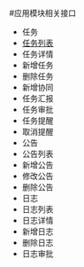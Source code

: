 #应用模块相关接口
* 任务
 * [任务列表]()
 * 任务详情
 * 新增任务
 * 删除任务
 * 新增协同
 * 任务汇报
 * 任务审批
 * 任务提醒
 * 取消提醒
* 公告
 * 公告列表
 * 新增公告
 * 修改公告
 * 删除公告
* 日志
 * 日志列表
 * 日志详情
 * 新增日志
 * 删除日志
 * 日志审批